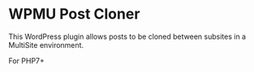 # WPMU Post Cloner

This WordPress plugin allows posts to be cloned between subsites in a MultiSite environment.

For PHP7+
